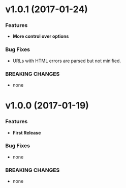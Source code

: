 #  v1.0.1 (2017-01-24)

### Features

* **More control over options**

### Bug Fixes

* URLs with HTML errors are parsed but not minified. 

### BREAKING CHANGES

* none

#  v1.0.0 (2017-01-19)

### Features

* **First Release**

### Bug Fixes

* none

### BREAKING CHANGES

* none